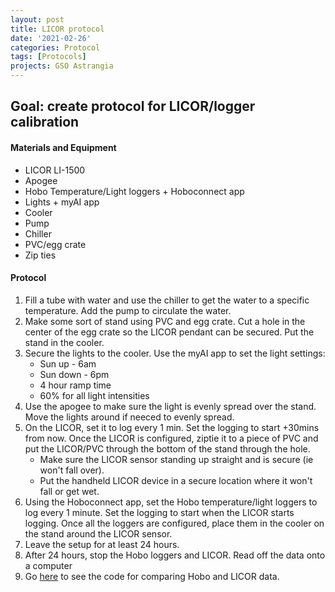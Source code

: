 ```yaml
---
layout: post
title: LICOR protocol
date: '2021-02-26'
categories: Protocol
tags: [Protocols]
projects: GSO Astrangia 
---
```


## Goal: create protocol for LICOR/logger calibration

#### Materials and Equipment 

- LICOR LI-1500
- Apogee 
- Hobo Temperature/Light loggers + Hoboconnect app
- Lights + myAI app 
- Cooler
- Pump
- Chiller 
- PVC/egg crate 
- Zip ties 


#### Protocol 

1. Fill a tube with water and use the chiller to get the water to a specific temperature. Add the pump to circulate the water. 
2. Make some sort of stand using PVC and egg crate. Cut a hole in the center of the egg crate so the LICOR pendant can  be secured. Put the stand in the cooler.
3. Secure the lights to the cooler. Use the myAI app to set the light settings:
	- Sun up - 6am 
	- Sun down - 6pm
	- 4 hour ramp time 
	- 60% for all light intensities
4. Use the apogee to make sure the light is evenly spread over the stand. Move the lights around if neeced to evenly spread.
5. On the LICOR, set it to log every 1 min. Set the logging to start +30mins from now. Once the LICOR is configured, ziptie it to a piece of PVC and put the LICOR/PVC through the bottom of the stand through the hole. 
	- Make sure the LICOR sensor standing up straight and is secure (ie won't fall over). 
	- Put the handheld LICOR device in a secure location where it won't fall or get wet. 
6. Using the Hoboconnect app, set the Hobo temperature/light loggers to log every 1 minute. Set the logging to start when the LICOR starts logging. Once all the loggers are configured, place them in the cooler on the stand around the LICOR sensor. 
7. Leave the setup for at least 24 hours. 
8. After 24 hours, stop the Hobo loggers and LICOR. Read off the data onto a computer
9. Go [here](https://github.com/JillAshey/Astrangia_repo/blob/main/scripts/Light_Calibration.Rmd) to see the code for comparing Hobo and LICOR data.





